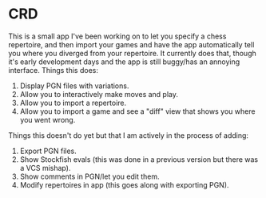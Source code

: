 # CRD

This is a small app I've been working on to let you specify a chess repertoire, and then import your games and have the app automatically tell you where you diverged from your repertoire. It currently does that, though it's early development days and the app is still buggy/has an annoying interface. Things this does:

1. Display PGN files with variations.
2. Allow you to interactively make moves and play.
3. Allow you to import a repertoire.
4. Allow you to import a game and see a "diff" view that shows you where you went wrong.

Things this doesn't do yet but that I am actively in the process of adding:
1. Export PGN files.
2. Show Stockfish evals (this was done in a previous version but there was a VCS mishap).
3. Show comments in PGN/let you edit them.
4. Modify repertoires in app (this goes along with exporting PGN).
